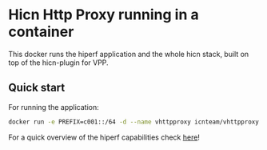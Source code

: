 # Hicn Http Proxy running in a container

This docker runs the hiperf application and the whole hicn stack, built on top of the hicn-plugin for VPP.

## Quick start

For running the application:

```bash
docker run -e PREFIX=c001::/64 -d --name vhttpproxy icnteam/vhttpproxy
```

For a quick overview of the hiperf capabilities check [here](https://github.com/FDio/hicn/tree/master/utils#hiperf "Hiperf")!
